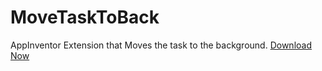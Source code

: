 # MoveTaskToBack
AppInventor Extension that Moves the task to the background.
[Download Now](https://github.com/git-Hmmm/MoveTaskToBack/raw/main/com.hmmm.handleback.aix)
